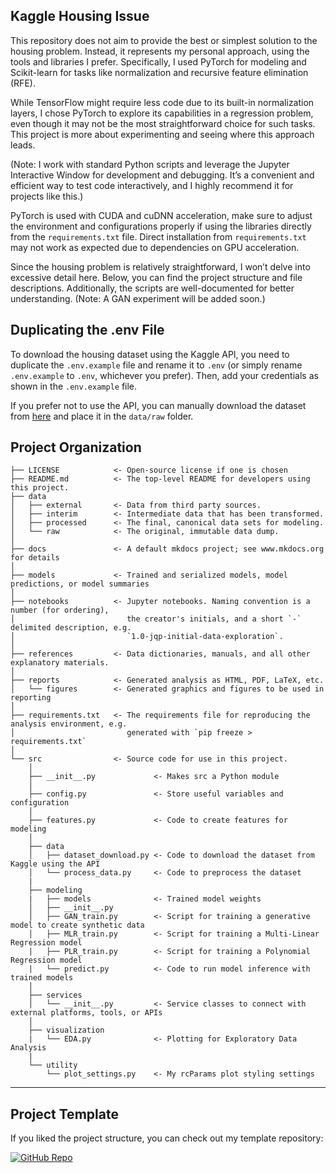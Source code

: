 ## Kaggle Housing Issue 
This repository does not aim to provide the best or simplest solution to the housing problem. Instead, it represents my personal approach, using the tools and libraries I prefer. Specifically, I used PyTorch for modeling and Scikit-learn for tasks like normalization and recursive feature elimination (RFE).

While TensorFlow might require less code due to its built-in normalization layers, I chose PyTorch to explore its capabilities in a regression problem, even though it may not be the most straightforward choice for such tasks. This project is more about experimenting and seeing where this approach leads.

(Note: I work with standard Python scripts and leverage the Jupyter Interactive Window for development and debugging. It’s a convenient and efficient way to test code interactively, and I highly recommend it for projects like this.)

PyTorch is used with CUDA and cuDNN acceleration, make sure to adjust the environment and configurations properly if using the libraries directly from the `requirements.txt` file. Direct installation from `requirements.txt` may not work as expected due to dependencies on GPU acceleration.

Since the housing problem is relatively straightforward, I won’t delve into excessive detail here. Below, you can find the project structure and file descriptions. Additionally, the scripts are well-documented for better understanding. (Note: A GAN experiment will be added soon.)
## Duplicating the .env File
To download the housing dataset using the Kaggle API, you need to duplicate the `.env.example` file and rename it to `.env` (or simply rename `.env.example` to `.env`, whichever you prefer). Then, add your credentials as shown in the `.env.example` file.

If you prefer not to use the API, you can manually download the dataset from [here](https://www.kaggle.com/datasets/yasserh/housing-prices-dataset) and place it in the `data/raw` folder.
## Project Organization

```
├── LICENSE            <- Open-source license if one is chosen
├── README.md          <- The top-level README for developers using this project.
├── data
│   ├── external       <- Data from third party sources.
│   ├── interim        <- Intermediate data that has been transformed.
│   ├── processed      <- The final, canonical data sets for modeling.
│   └── raw            <- The original, immutable data dump.
│
├── docs               <- A default mkdocs project; see www.mkdocs.org for details
│
├── models             <- Trained and serialized models, model predictions, or model summaries
│
├── notebooks          <- Jupyter notebooks. Naming convention is a number (for ordering),
│                         the creator's initials, and a short `-` delimited description, e.g.
│                         `1.0-jqp-initial-data-exploration`.
│
├── references         <- Data dictionaries, manuals, and all other explanatory materials.
│
├── reports            <- Generated analysis as HTML, PDF, LaTeX, etc.
│   └── figures        <- Generated graphics and figures to be used in reporting
│
├── requirements.txt   <- The requirements file for reproducing the analysis environment, e.g.
│                         generated with `pip freeze > requirements.txt`
│
└── src                <- Source code for use in this project.
    │
    ├── __init__.py             <- Makes src a Python module
    │
    ├── config.py               <- Store useful variables and configuration
    │
    ├── features.py             <- Code to create features for modeling
    │
    ├── data
    │   ├── dataset_download.py <- Code to download the dataset from Kaggle using the API      
    │   └── process_data.py     <- Code to preprocess the dataset
    |
    ├── modeling      
    |   ├── models              <- Trained model weights          
    │   ├── __init__.py 
    │   ├── GAN_train.py        <- Script for training a generative model to create synthetic data
    │   ├── MLR_train.py        <- Script for training a Multi-Linear Regression model
    |   ├── PLR_train.py        <- Script for training a Polynomial Regression model
    |   └── predict.py          <- Code to run model inference with trained models 
    │
    ├── services                
    │   └── __init__.py         <- Service classes to connect with external platforms, tools, or APIs
    │
    ├── visualization 
    |   └── EDA.py              <- Plotting for Exploratory Data Analysis 
    |
    └── utility
        └── plot_settings.py    <- My rcParams plot styling settings
```

--------

## Project Template
If you liked the project structure, you can check out my template repository:

[![GitHub Repo](https://img.shields.io/badge/GitHub-Project%20Template-black?style=for-the-badge&logo=github)](https://github.com/yigitcanozdemir/data-science-project-template)

